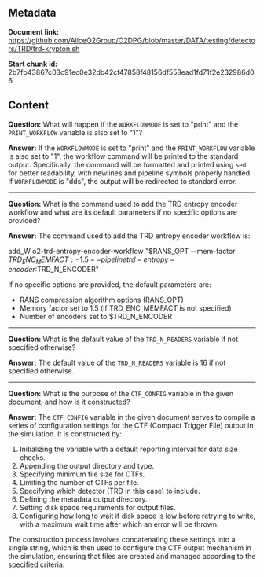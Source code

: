 ## Metadata

**Document link:** https://github.com/AliceO2Group/O2DPG/blob/master/DATA/testing/detectors/TRD/trd-krypton.sh

**Start chunk id:** 2b7fb43867c03c91ec0e32db42cf47858f48156df558ead1fd71f2e232986d06

## Content

**Question:** What will happen if the `WORKFLOWMODE` is set to "print" and the `PRINT_WORKFLOW` variable is also set to "1"?

**Answer:** If the `WORKFLOWMODE` is set to "print" and the `PRINT_WORKFLOW` variable is also set to "1", the workflow command will be printed to the standard output. Specifically, the command will be formatted and printed using `sed` for better readability, with newlines and pipeline symbols properly handled. If `WORKFLOWMODE` is "dds", the output will be redirected to standard error.

---

**Question:** What is the command used to add the TRD entropy encoder workflow and what are its default parameters if no specific options are provided?

**Answer:** The command used to add the TRD entropy encoder workflow is:

add_W o2-trd-entropy-encoder-workflow "$RANS_OPT --mem-factor ${TRD_ENC_MEMFACT:-1.5} --pipeline trd-entropy-encoder:$TRD_N_ENCODER"

If no specific options are provided, the default parameters are:

- RANS compression algorithm options (RANS_OPT)
- Memory factor set to 1.5 (if TRD_ENC_MEMFACT is not specified)
- Number of encoders set to $TRD_N_ENCODER

---

**Question:** What is the default value of the `TRD_N_READERS` variable if not specified otherwise?

**Answer:** The default value of the `TRD_N_READERS` variable is 16 if not specified otherwise.

---

**Question:** What is the purpose of the `CTF_CONFIG` variable in the given document, and how is it constructed?

**Answer:** The `CTF_CONFIG` variable in the given document serves to compile a series of configuration settings for the CTF (Compact Trigger File) output in the simulation. It is constructed by:

1. Initializing the variable with a default reporting interval for data size checks.
2. Appending the output directory and type.
3. Specifying minimum file size for CTFs.
4. Limiting the number of CTFs per file.
5. Specifying which detector (TRD in this case) to include.
6. Defining the metadata output directory.
7. Setting disk space requirements for output files.
8. Configuring how long to wait if disk space is low before retrying to write, with a maximum wait time after which an error will be thrown.

The construction process involves concatenating these settings into a single string, which is then used to configure the CTF output mechanism in the simulation, ensuring that files are created and managed according to the specified criteria.